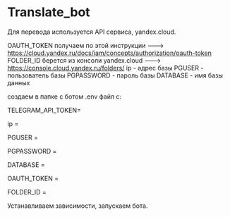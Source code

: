 # Translate_bot

Для  перевода используется API сервиса, yandex.cloud.

OAUTH_TOKEN получаем по этой инструкции ---> https://cloud.yandex.ru/docs/iam/concepts/authorization/oauth-token
FOLDER_ID берется из консоли yandex.cloud ---> https://console.cloud.yandex.ru/folders/
ip - адрес базы
PGUSER - пользователь базы
PGPASSWORD - пароль базы
DATABASE - имя базы данных

создаем в папке с ботом .env файл c:

TELEGRAM_API_TOKEN= 

ip = 

PGUSER = 

PGPASSWORD = 

DATABASE = 

OAUTH_TOKEN = 

FOLDER_ID = 

Устанавливаем зависимости, запускаем бота.
